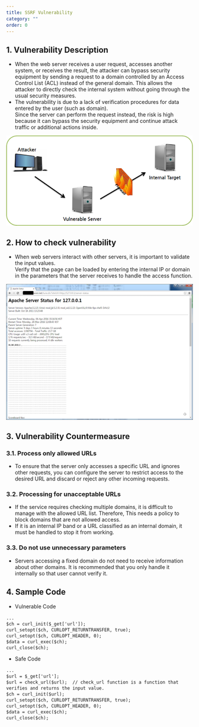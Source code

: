 ```yaml
---
title: SSRF Vulnerability
category: ""
order: 0
---
```


## 1. Vulnerability Description
* When the web server receives a user request, accesses another system, or receives the result, the attacker can bypass security equipment by sending a request to a domain controlled by an Access Control List (ACL) instead of the general domain. This allows the attacker to directly check the internal system without going through the usual security measures.
* The vulnerability is due to a lack of verification procedures for data entered by the user (such as domain).<br>
Since the server can perform the request instead, the risk is high because it can bypass the security equipment and continue attack traffic or additional actions inside.

![](../images/SSRF/1.png)


## 2. How to check vulnerability
* When web servers interact with other servers, it is important to validate the input values. <br>
Verify that the page can be loaded by entering the internal IP or domain in the parameters that the server receives to handle the access function.

![](../images/SSRF/2.png)


## 3. Vulnerability Countermeasure
### 3.1. Process only allowed URLs
* To ensure that the server only accesses a specific URL and ignores other requests, you can configure the server to restrict access to the desired URL and discard or reject any other incoming requests.

### 3.2. Processing for unacceptable URLs
* If the service requires checking multiple domains, it is difficult to manage with the allowed URL list. Therefore, This needs a policy to block domains that are not allowed access.
* If it is an internal IP band or a URL classified as an internal domain, it must be handled to stop it from working.

### 3.3. Do not use unnecessary parameters
* Servers accessing a fixed domain do not need to receive information about other domains. It is recommended that you only handle it internally so that user cannot verify it.

## 4. Sample Code
* Vulnerable Code

```shell
...
$ch = curl_init($_get['url']);
curl_setopt($ch, CURLOPT_RETURNTRANSFER, true);
curl_setopt($ch, CURLOPT_HEADER, 0);
$data = curl_exec($ch);
curl_close($ch); 
```

* Safe Code

```shell
...
$url = $_get['url'];
$url = check_url($url);  // check_url function is a function that verifies and returns the input value.  
$ch = curl_init($url);
curl_setopt($ch, CURLOPT_RETURNTRANSFER, true);
curl_setopt($ch, CURLOPT_HEADER, 0);
$data = curl_exec($ch);
curl_close($ch);
```
